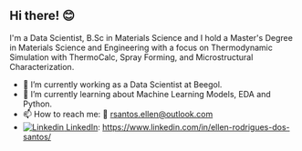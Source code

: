 ## Hi there! 😊

I'm a Data Scientist, B.Sc in Materials Science and I hold a Master's Degree in Materials Science and Engineering with a focus on Thermodynamic Simulation with ThermoCalc, Spray Forming, and Microstructural Characterization.

- 🔭 I’m currently working as a Data Scientist at Beegol. 
- 🌱 I’m currently learning about Machine Learning Models, EDA and Python.
- 📫 How to reach me: 📧 rsantos.ellen@outlook.com
- [![Linkedin](https://i.sstatic.net/gVE0j.png) LinkedIn]([https://www.linkedin.com/](https://www.linkedin.com/in/ellen-rodrigues-dos-santos/)): https://www.linkedin.com/in/ellen-rodrigues-dos-santos/
&nbsp;
